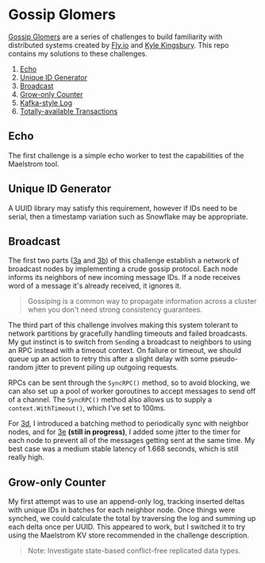 # Gossip Glomers

[Gossip Glomers](https://fly.io/dist-sys/) are a series of challenges to build familiarity with distributed systems created by [Fly.io](https://fly.io/) and [Kyle Kingsbury](https://aphyr.com/). This repo contains my solutions to these challenges.

1. [Echo](https://fly.io/dist-sys/1/)
2. [Unique ID Generator](https://fly.io/dist-sys/2/)
3. [Broadcast](https://fly.io/dist-sys/3a/)
4. [Grow-only Counter](https://fly.io/dist-sys/4/)
5. [Kafka-style Log](https://fly.io/dist-sys/5a/)
6. [Totally-available Transactions](https://fly.io/dist-sys/6a/)

## Echo

The first challenge is a simple echo worker to test the capabilities of the Maelstrom tool.

## Unique ID Generator

A UUID library may satisfy this requirement, however if IDs need to be serial, then a timestamp variation such as Snowflake may be appropriate.

## Broadcast

The first two parts ([3a](https://fly.io/dist-sys/3a/) and [3b](https://fly.io/dist-sys/3b/)) of this challenge establish a network of broadcast nodes by implementing a crude gossip protocol. Each node informs its neighbors of new incoming message IDs. If a node receives word of a message it's already received, it ignores it.

> Gossiping is a common way to propagate information across a cluster when you don't need strong consistency guarantees.

The third part of this challenge involves making this system tolerant to network partitions by gracefully handling timeouts and failed broadcasts. My gut instinct is to switch from `Send`ing a broadcast to neighbors to using an RPC instead with a timeout context. On failure or timeout, we should queue up an action to retry this after a slight delay with some pseudo-random jitter to prevent piling up outgoing requests.

RPCs can be sent through the `SyncRPC()` method, so to avoid blocking, we can also set up a pool of worker goroutines to accept messages to send off of a channel. The `SyncRPC()` method also allows us to supply a `context.WithTimeout()`, which I've set to 100ms.

For [3d](https://fly.io/dist-sys/3d/), I introduced a batching method to periodically sync with neighbor nodes, and for [3e](https://fly.io/dist-sys/3e/) **(still in progress)**, I added some jitter to the timer for each node to prevent all of the messages getting sent at the same time. My best case was a medium stable latency of 1.668 seconds, which is still really high.

## Grow-only Counter

My first attempt was to use an append-only log, tracking inserted deltas with unique IDs in batches for each neighbor node. Once things were synched, we could calculate the total by traversing the log and summing up each delta once per UUID. This appeared to work, but I switched it to try using the Maelstrom KV store recommended in the challenge description.

> Note: Investigate state-based conflict-free replicated data types.
